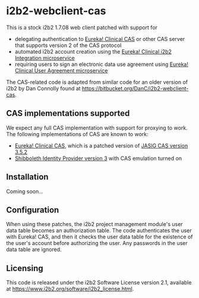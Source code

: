 # i2b2-webclient-cas

This is a stock i2b2 1.7.08 web client patched with support for 
* delegating authentication to [Eureka! Clinical CAS](https://github.com/eurekaclinical/cas) or other CAS server that supports version 2 of the CAS protocol
* automated i2b2 account creation using the [Eureka! Clinical i2b2 Integration microservice](https://github.com/eurekaclinical/eurekaclinical-i2b2-integration-service)
* requiring users to sign an electronic data use agreement using [Eureka! Clinical User Agreement microservice](https://github.com/eurekaclinical/eurekaclinical-user-agreement-service)

The CAS-related code is adapted from similar code for an older version of i2b2 by Dan Connolly found at https://bitbucket.org/DanC/i2b2-webclient-cas.

## CAS implementations supported
We expect any full CAS implementation with support for proxying to work. The following implementations of CAS are known to work:
* [Eureka! Clinical CAS](https://github.com/eurekaclinical/cas), which is a patched version of [JASIG CAS version 3.5.2](https://wiki.jasig.org/display/CASUM/Home)
* [Shibboleth Identity Provider version 3](https://wiki.shibboleth.net/confluence/display/IDP30/Home) with CAS emulation turned on

## Installation
Coming soon...

## Configuration
When using these patches, the i2b2 project management module's user data table becomes an authorization table. The code authenticates the user with Eureka! CAS, and then it checks the user data table for the existence of the user's account before authorizing the user. Any passwords in the user data table are ignored.

## Licensing
This code is released under the i2b2 Software License version 2.1, available at https://www.i2b2.org/software/i2b2_license.html.

